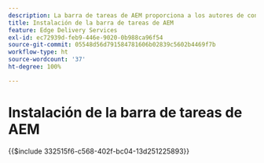 ```yaml
---
description: La barra de tareas de AEM proporciona a los autores de contenido una barra de herramientas que ofrece opciones según el contexto para que puedan editar, previsualizar y publicar su contenido directamente desde las páginas de su sitio web.
title: Instalación de la barra de tareas de AEM
feature: Edge Delivery Services
exl-id: ec72939d-feb9-446e-9020-0b988ca96f54
source-git-commit: 05548d56d791584781606b02839c5602b4469f7b
workflow-type: ht
source-wordcount: '37'
ht-degree: 100%

---
```


# Instalación de la barra de tareas de AEM

{{$include 332515f6-c568-402f-bc04-13d251225893}}
